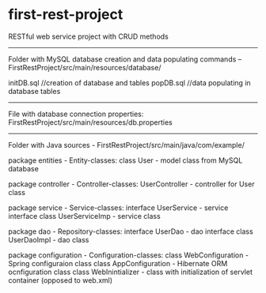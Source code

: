 # first-rest-project
RESTful web service project with CRUD methods

---
Folder with MySQL database creation and data populating commands – FirstRestProject/src/main/resources/database/

initDB.sql //creation of database and tables
popDB.sql //data populating in database tables

---
File with database connection properties:
FirstRestProject/src/main/resources/db.properties

---
Folder with Java sources - FirstRestProject/src/main/java/com/example/ 

package entities - Entity-classes:
    class User - model class from MySQL database
    
package controller - Controller-classes:
    UserController - controller for User class
    
package service - Service-classes:
    interface UserService - service interface
    class UserServiceImp - service class
    
package dao - Repository-classes:
    interface UserDao - dao interface
    class UserDaoImpl - dao class
    
package configuration - Configuration-classes:
    class WebConfiguration - Spring configuraion class
    class AppConfiguration - Hibernate ORM ocnfiguration class
    class WebInintializer - class with initialization of servlet container (opposed to web.xml)
